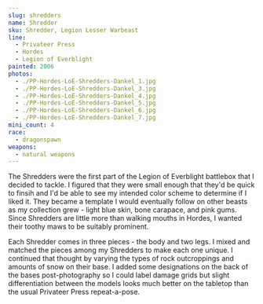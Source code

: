 ```yaml
---
slug: shredders
name: Shredder
sku: Shredder, Legion Lesser Warbeast
line:
  - Privateer Press
  - Hordes
  - Legion of Everblight
painted: 2006
photos:
  - ./PP-Hordes-LoE-Shredders-Dankel_1.jpg
  - ./PP-Hordes-LoE-Shredders-Dankel_3.jpg
  - ./PP-Hordes-LoE-Shredders-Dankel_4.jpg
  - ./PP-Hordes-LoE-Shredders-Dankel_5.jpg
  - ./PP-Hordes-LoE-Shredders-Dankel_6.jpg
  - ./PP-Hordes-LoE-Shredders-Dankel_7.jpg
mini_count: 4
race:
  - dragonspawn
weapons:
  - natural weapons
---
```


The Shredders were the first part of the Legion of Everblight battlebox that I decided to tackle. I figured that they were small enough that they'd be quick to finsih and I'd be able to see my intended color scheme to determine if I liked it. They became a template I would eventually follow on other beasts as my collection grew - light blue skin, bone carapace, and pink gums. Since Shredders are little more than walking mouths in Hordes, I wanted their toothy maws to be suitably prominent.

Each Shredder comes in three pieces - the body and two legs. I mixed and matched the pieces among my Shredders to make each one unique. I continued that thought by varying the types of rock outcroppings and amounts of snow on their base. I added some designations on the back of the bases post-photography so I could label damage grids but slight differentiation between the models looks much better on the tabletop than the usual Privateer Press repeat-a-pose.
